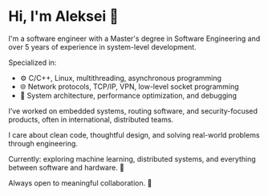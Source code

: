 # Hi, I'm Aleksei 👋

I'm a software engineer with a Master's degree in Software Engineering and over 5 years of experience in system-level development.

Specialized in:
- ⚙️ C/C++, Linux, multithreading, asynchronous programming  
- 🌐 Network protocols, TCP/IP, VPN, low-level socket programming  
- 🧠 System architecture, performance optimization, and debugging

I’ve worked on embedded systems, routing software, and security-focused products, often in international, distributed teams.

I care about clean code, thoughtful design, and solving real-world problems through engineering.  

Currently: exploring machine learning, distributed systems, and everything between software and hardware. 🚀

Always open to meaningful collaboration. 🤝
